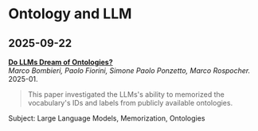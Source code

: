 # Ontology and LLM
## 2025-09-22
[**Do LLMs Dream of Ontologies?**](https://arxiv.org/pdf/2401.14931)  
*Marco Bombieri, Paolo Fiorini, Simone Paolo Ponzetto, Marco Rospocher.* 2025-01.
> This paper investigated the LLMs's ability to memorized the vocabulary's IDs and labels from publicly available ontologies. 

Subject: Large Language Models, Memorization, Ontologies